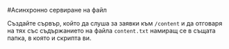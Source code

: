 #Асинхронно сервиране на файл

Създайте сървър, който да слуша за заявки към `/content` и да отговаря на тях със съдържанието на файла `content.txt` намиращ се в същата папка, в която и скрипта ви.
